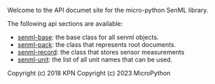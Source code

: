 Welcome to the API documet site for the micro-python SenML library.

The following api sections are available:

- [senml-base](./senml_base): the base class for all senml objects.
- [senml-pack](./senml_pack): the class that represents root documents.
- [senml-record](./senml_record): the class that stores sensor measurements
- [senml-unit](./senml_unit): the list of all unit names that can be used.



Copyright (c) 2018 KPN
Copyright (c) 2023 MicroPython
